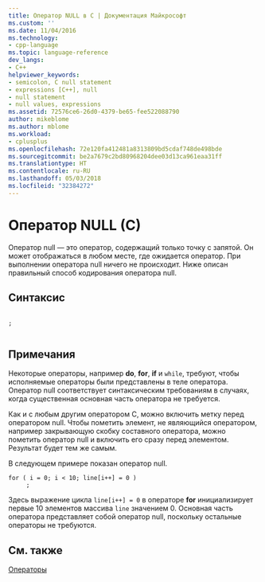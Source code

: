 ```yaml
---
title: Оператор NULL в C | Документация Майкрософт
ms.custom: ''
ms.date: 11/04/2016
ms.technology:
- cpp-language
ms.topic: language-reference
dev_langs:
- C++
helpviewer_keywords:
- semicolon, C null statement
- expressions [C++], null
- null statement
- null values, expressions
ms.assetid: 72576ce6-26d0-4379-be65-fee522088790
author: mikeblome
ms.author: mblome
ms.workload:
- cplusplus
ms.openlocfilehash: 72e120fa412481a8313809bd5cdaf748de498bde
ms.sourcegitcommit: be2a7679c2bd80968204dee03d13ca961eaa31ff
ms.translationtype: HT
ms.contentlocale: ru-RU
ms.lasthandoff: 05/03/2018
ms.locfileid: "32384272"
---
```

# <a name="null-statement-c"></a>Оператор NULL (C)
Оператор null — это оператор, содержащий только точку с запятой. Он может отображаться в любом месте, где ожидается оператор. При выполнении оператора null ничего не происходит. Ниже описан правильный способ кодирования оператора null.  
  
## <a name="syntax"></a>Синтаксис  
  
```  
  
;  
  
```  
  
## <a name="remarks"></a>Примечания  
 Некоторые операторы, например **do**, **for**, **if** и `while`, требуют, чтобы исполняемые операторы были представлены в теле оператора. Оператор null соответствует синтаксическим требованиям в случаях, когда существенная основная часть оператора не требуется.  
  
 Как и с любым другим оператором С, можно включить метку перед оператором null. Чтобы пометить элемент, не являющийся оператором, например закрывающую скобку составного оператора, можно пометить оператор null и включить его сразу перед элементом. Результат будет тем же самым.  
  
 В следующем примере показан оператор null.  
  
```  
for ( i = 0; i < 10; line[i++] = 0 )  
     ;  
```  
  
 Здесь выражение цикла `line[i++] = 0` в операторе **for** инициализирует первые 10 элементов массива `line` значением 0. Основная часть оператора представляет собой оператор null, поскольку остальные операторы не требуются.  
  
## <a name="see-also"></a>См. также  
 [Операторы](../c-language/statements-c.md)